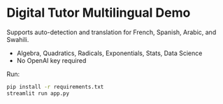 # Digital Tutor Multilingual Demo

Supports auto-detection and translation for French, Spanish, Arabic, and Swahili.
- Algebra, Quadratics, Radicals, Exponentials, Stats, Data Science
- No OpenAI key required

Run:
```bash
pip install -r requirements.txt
streamlit run app.py
```
